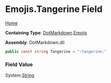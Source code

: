 # Emojis\.Tangerine Field

[Home](../../../README.md)

**Containing Type**: [DotMarkdown](../../README.md)\.[Emojis](../README.md)

**Assembly**: DotMarkdown\.dll

```csharp
public const string Tangerine = ":tangerine:"
```

### Field Value

System\.[String](https://docs.microsoft.com/en-us/dotnet/api/system.string)